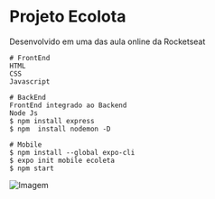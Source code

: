 # Projeto Ecolota
Desenvolvido em uma das aula online da Rocketseat

```
# FrontEnd
HTML
CSS
Javascript
```

```
# BackEnd
FrontEnd integrado ao Backend
Node Js
$ npm install express
$ npm  install nodemon -D
```

```
# Mobile
$ npm install --global expo-cli
$ expo init mobile ecoleta
$ npm start
```
![Imagem](https://github.com/joselainejrs/ecoleta-font-back/blob/master/mobile/src/assets/apresentacao.jpg)
